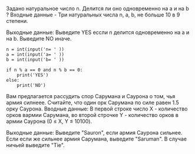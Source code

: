 Задано натуральное число n. Делится ли оно одновременно на a и на b ?
Входные данные -
Три натуральных числа n, a, b, не больше 10 в 9 степени.

Выходные данные:
Выведите YES ессли n делится одновременно на a и на b.
Выведите NO иначе.

```
n = int(input('n= ' ))
a = int(input('a= ' ))
b = int(input('b= ' ))

if n % a == 0 and n % b == 0:
    print('YES')
else:
    print('NO')
```


Вам предлагается рассудить спор Сарумана и Саурона о том, чья армия силнеее. Считайте, что один орк Сарумана по силе равен 1.5 орку Саурона.
Вводные данные:
В первой строке число Х - количество орков вармии Сарумана, во второй строчке Y - количество орков в армии Саурона (0 ≤ X, Y ≤ 10100).

Выходные данные:
Выведите "Sauron", если армия Саурона сильнее. Если если же сильнее армия Сарумана, выведите "Saruman". В случае ничьей выведите "Tie".
